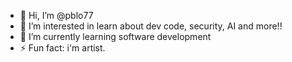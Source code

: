 - 👋 Hi, I’m @pblo77
- 👀 I’m interested in learn about dev code, security, AI and more!!
- 🌱 I’m currently learning software development
- ⚡ Fun fact: i'm artist. 
